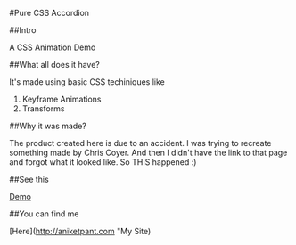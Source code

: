 #Pure CSS Accordion

##Intro

A CSS Animation Demo

##What all does it have?

It's made using basic CSS techiniques like

1. Keyframe Animations
2. Transforms

##Why it was made?

The product created here is due to an accident. I was trying to recreate something made by Chris Coyer.
And then I didn't have the link to that page and forgot what it looked like. So THIS happened :)

##See this

[Demo](https://developer.mozilla.org/en-US/demos/detail/pure-css-accordion/launch)

##You can find me

[Here](http://aniketpant.com "My Site)
